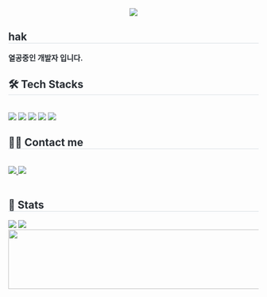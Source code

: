 <div align= "center">
    <img src="https://capsule-render.vercel.app/api?type=waving&color=auto&height=180&text=HAK&animation=fadeIn&fontColor=000000&fontSize=90" />
    </div>
    <div style="text-align: left;"> 
    <h2 style="border-bottom: 1px solid #d8dee4; color: #282d33;"> hak </h2>  
    <div style="font-weight: 700; font-size: 15px; text-align: left; color: #282d33;"> 열공중인 개발자 입니다. </div> 
    </div>
    <div style="text-align: left;">
    <h2 style="border-bottom: 1px solid #d8dee4; color: #282d33;"> 🛠️ Tech Stacks </h2> <br> 
    <div style="margin: ; text-align: left;" "text-align: left;"> <img src="https://img.shields.io/badge/C++-00599C?style=flat-square&logo=C%2B%2B&logoColor=white">
          <img src="https://img.shields.io/badge/Github-181717?style=flat-square&logo=Github&logoColor=white">
          <img src="https://img.shields.io/badge/Git-F05032?style=flat-square&logo=Git&logoColor=white">
          <img src="https://img.shields.io/badge/HTML5-E34F26?style=flat-square&logo=HTML5&logoColor=white">
          <img src="https://img.shields.io/badge/Python-3776AB?style=flat-square&logo=Python&logoColor=white">
          <br/></div>
    </div>
    <div style="text-align: left;">
    <h2 style="border-bottom: 1px solid #d8dee4; color: #282d33;"> 🧑‍💻 Contact me </h2> <br> 
    <div style="text-align: left;"> <a href=> <img src="https://img.shields.io/badge/Notion-000000?style=flat-square&logo=Notion&logoColor=white&link="> </a>
         <a href=mailto:dytos753@gmail.com> <img src="https://img.shields.io/badge/Gmail-EA4335?style=flat-square&logo=Gmail&logoColor=white&link=mailto:dytos753@gmail.com"> </a>
          </div>  <br> 
    <div style="text-align: left;">  </div> 
    </div>
    <div style="text-align: left;"> 
    <h2 style="border-bottom: 1px solid #d8dee4; color: #282d33;"> 🏅 Stats </h2> <div style="text-align: left;"> <img src="https://github-readme-stats.vercel.app/api?username=hak1319&custom_title=hak1319's Github Stat&bg_color=180,02c6ed,00000000&title_color=000000&text_color=000000"
        /> <img src="https://github-readme-stats.vercel.app/api/top-langs/?username=hak1319&layout=compact&bg_color=180,02c6ed,00000000&title_color=000000&text_color=000000"
          /> </div> 
    </div>
<a href="https://github.com/devxb/gitanimals">
  <img src="https://render.gitanimals.org/lines/{hak1319}?pet-id=1" width="1000" height="120"/>
</a>
